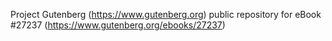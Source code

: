 Project Gutenberg (https://www.gutenberg.org) public repository for eBook #27237 (https://www.gutenberg.org/ebooks/27237)
